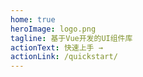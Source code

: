 ```yaml
---
home: true
heroImage: logo.png
tagline: 基于Vue开发的UI组件库
actionText: 快速上手 →
actionLink: /quickstart/
---
```

